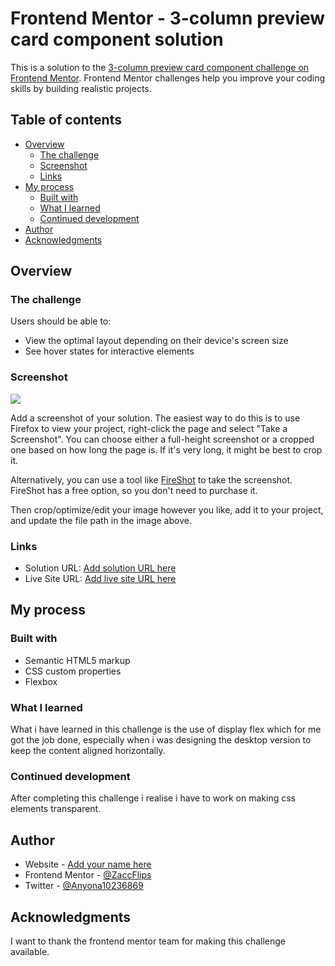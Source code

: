 # Frontend Mentor - 3-column preview card component solution

This is a solution to the [3-column preview card component challenge on Frontend Mentor](https://www.frontendmentor.io/challenges/3column-preview-card-component-pH92eAR2-). Frontend Mentor challenges help you improve your coding skills by building realistic projects. 

## Table of contents

- [Overview](#overview)
  - [The challenge](#the-challenge)
  - [Screenshot](#screenshot)
  - [Links](#links)
- [My process](#my-process)
  - [Built with](#built-with)
  - [What I learned](#what-i-learned)
  - [Continued development](#continued-development)
- [Author](#author)
- [Acknowledgments](#acknowledgments)


## Overview

### The challenge

Users should be able to:

- View the optimal layout depending on their device's screen size
- See hover states for interactive elements

### Screenshot

![](./screenshot.jpg)

Add a screenshot of your solution. The easiest way to do this is to use Firefox to view your project, right-click the page and select "Take a Screenshot". You can choose either a full-height screenshot or a cropped one based on how long the page is. If it's very long, it might be best to crop it.

Alternatively, you can use a tool like [FireShot](https://getfireshot.com/) to take the screenshot. FireShot has a free option, so you don't need to purchase it. 

Then crop/optimize/edit your image however you like, add it to your project, and update the file path in the image above.



### Links

- Solution URL: [Add solution URL here](https://github.com/ZaccFlips/cardComponent)
- Live Site URL: [Add live site URL here](https://quizzical-brown-63239b.netlify.app/)

## My process

### Built with

- Semantic HTML5 markup
- CSS custom properties
- Flexbox

### What I learned

What i have learned in this challenge is the use of display flex which for me got the job done, especially when i was designing the desktop version to keep the content aligned horizontally.
### Continued development

After completing this challenge i realise i have to work on making css elements transparent.


## Author

- Website - [Add your name here](https://www.your-site.com)
- Frontend Mentor - [@ZaccFlips](https://www.frontendmentor.io/profile/ZaccFlips)
- Twitter - [@Anyona10236869](https://www.twitter.com/Anyona10236869)


## Acknowledgments

I want to thank the frontend mentor team for making this challenge available.

